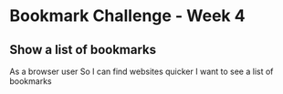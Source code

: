 # Bookmark Challenge - Week 4

## Show a list of bookmarks
As a browser user
So I can find websites quicker
I want to see a list of bookmarks